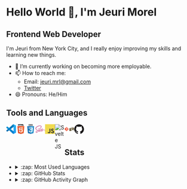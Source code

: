 # Hello World 👋, I'm Jeuri Morel
## Frontend Web Developer
I'm Jeuri from New York City, and I really enjoy improving my skills and learning new things.  
- 🔭 I’m currently working on becoming more employable. 
- 📫 How to reach me:
  - Email: jeuri.mrl@gmail.com 
  - [Twitter](https://twitter.com/codeToPerdition)
- 😄 Pronouns: He/Him 

## Tools and Languages 

<img align="left" alt="Visual Studio Code" width="26px" src="https://raw.githubusercontent.com/github/explore/80688e429a7d4ef2fca1e82350fe8e3517d3494d/topics/visual-studio-code/visual-studio-code.png" />
<img align="left" alt="HTML5" width="26px" src="https://raw.githubusercontent.com/github/explore/80688e429a7d4ef2fca1e82350fe8e3517d3494d/topics/html/html.png" />
<img align="left" alt="CSS3" width="26px" src="https://raw.githubusercontent.com/github/explore/80688e429a7d4ef2fca1e82350fe8e3517d3494d/topics/css/css.png" />
<img align="left" alt="Sass" width="26px" src="https://raw.githubusercontent.com/github/explore/80688e429a7d4ef2fca1e82350fe8e3517d3494d/topics/sass/sass.png" />
<img align="left" alt="JavaScript" width="26px" src="https://raw.githubusercontent.com/github/explore/80688e429a7d4ef2fca1e82350fe8e3517d3494d/topics/javascript/javascript.png" />
<img align="left" alt="Svelte JS" width="26px" src="https://github.com/sveltejs/branding/blob/master/svelte-logo.png" />
<img align="left" alt="Git" width="26px" src="https://raw.githubusercontent.com/github/explore/80688e429a7d4ef2fca1e82350fe8e3517d3494d/topics/git/git.png" />
<img align="left" alt="GitHub" width="26px" src="https://raw.githubusercontent.com/github/explore/78df643247d429f6cc873026c0622819ad797942/topics/github/github.png" />    

<br />
<br />

## Stats
- <details>
   <summary>:zap: Most Used Languages</summary>
   <img align="left" alt="Jeuri's GitHub Top Languages" src="https://github-readme-stats.vercel.app/api/top-langs/?username=jeurimorel" />
  </details>

- <details>
   <summary>:zap: GitHub Stats</summary>
   <img align="left" alt="Jeuri's GitHub Stats" src="https://github-readme-stats.vercel.app/api?username=jeurimorel&show_icons=true&count_private=true&hide_border=true&theme=onedark" />
  </details>

- <details>
   <summary>:zap: GitHub Activity Graph</summary>
   <img align="left" alt="Jeuri's GitHub Activity Graph" src="https://activity-graph.herokuapp.com/graph?username=jeurimorel" />
  </details>
